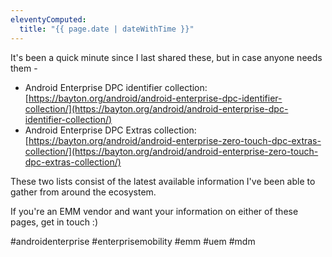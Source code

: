 ```yaml
---
eleventyComputed:
  title: "{{ page.date | dateWithTime }}"
---
```

It's been a quick minute since I last shared these, but in case anyone needs them - 

- Android Enterprise DPC identifier collection: [https://bayton.org/android/android-enterprise-dpc-identifier-collection/](https://bayton.org/android/android-enterprise-dpc-identifier-collection/)
- Android Enterprise DPC Extras collection: [https://bayton.org/android/android-enterprise-zero-touch-dpc-extras-collection/](https://bayton.org/android/android-enterprise-zero-touch-dpc-extras-collection/)

These two lists consist of the latest available information I've been able to gather from around the ecosystem. 

If you're an EMM vendor and want your information on either of these pages, get in touch :) 

#androidenterprise #enterprisemobility #emm #uem #mdm